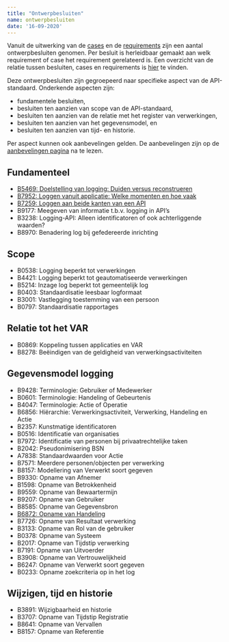 ```yaml
---
title: "Ontwerpbesluiten"
name: ontwerpbesluiten
date: '16-09-2020'
---
```


Vanuit de uitwerking van de [cases](./cases.md) en de [requirements](./requirements.md) zijn een aantal ontwerpbesluiten genomen. Per besluit is herleidbaar gemaakt aan welk requirement of case het requirement gerelateerd is. Een overzicht van de relatie tussen besluiten, cases en requirements is [hier](../../archief/work_in_progress.md) te vinden.

Deze ontwerpbesluiten zijn gegroepeerd naar specifieke aspect van de API-standaard. Onderkende aspecten zijn:
- fundamentele besluiten, 
- besluiten ten aanzien van scope van de API-standaard, 
- besluiten ten aanzien van de relatie met het register van verwerkingen, 
- besluiten ten aanzien van het gegevensmodel, en
- besluiten ten aanzien van tijd- en historie.

Per aspect kunnen ook aanbevelingen gelden. De aanbevelingen zijn op de [aanbevelingen pagina](./aanbevelingen.md) na te lezen.

## Fundamenteel
- [B5469: Doelstelling van logging: Duiden versus reconstrueren](./artefacten/5469.md)
- [B7952: Loggen vanuit applicatie: Welke momenten en hoe vaak](./artefacten/7952.md)
- [B7259: Loggen aan beide kanten van een API](./artefacten/7259.md)
- B9177: Meegeven van informatie t.b.v. logging in API’s
- B3238: Logging-API: Alleen identificatoren of ook achterliggende waarden?
- B8970: Benadering log bij gefedereerde inrichting

## Scope
- B0538: Logging beperkt tot verwerkingen
- B4421: Logging beperkt tot geautomatiseerde verwerkingen
- B5214: Inzage log beperkt tot gemeentelijk log
- B0403: Standaardisatie leesbaar logformaat
- B3001: Vastlegging toestemming van een persoon
- B0797: Standaardisatie rapportages

## Relatie tot het VAR
- B0869: Koppeling tussen applicaties en VAR
- B8278: Beëindigen van de geldigheid van verwerkingsactiviteiten

## Gegevensmodel logging
- B9428: Terminologie: Gebruiker of Medewerker
- B0601: Terminologie: Handeling of Gebeurtenis
- B4047: Terminologie: Actie of Operatie
- B6856: Hiërarchie: Verwerkingsactiviteit, Verwerking, Handeling en Actie
- B2357: Kunstmatige identificatoren
- B0516: Identificatie van organisaties
- B7972: Identificatie van personen bij privaatrechtelijke taken
- B2042: Pseudonimisering BSN
- A7838: Standaardwaarden voor Actie
- B7571: Meerdere personen/objecten per verwerking
- B8157: Modellering van Verwerkt soort gegeven
- B9330: Opname van Afnemer
- B1598: Opname van Betrokkenheid
- B9559: Opname van Bewaartermijn
- B9207: Opname van Gebruiker
- B8585: Opname van Gegevensbron
- [B6872: Opname van Handeling](./artefacten/6872.md)
- B7726: Opname van Resultaat verwerking
- B3133: Opname van Rol van de gebruiker
- B0378: Opname van Systeem
- B2017: Opname van Tijdstip verwerking
- B7191: Opname van Uitvoerder
- B3908: Opname van Vertrouwelijkheid
- B6247: Opname van Verwerkt soort gegeven
- B0233: Opname zoekcriteria op in het log

## Wijzigen, tijd en historie
- B3891: Wijzigbaarheid en historie
- B3707: Opname van Tijdstip Registratie
- B8641: Opname van Vervallen
- B8157: Opname van Referentie

